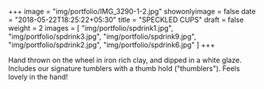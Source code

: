 +++
image = "img/portfolio/IMG_3290-1-2.jpg"
showonlyimage = false
date = "2018-05-22T18:25:22+05:30"
title = "SPECKLED CUPS"
draft = false
weight = 2
images = [ "img/portfolio/spdrink1.jpg", "img/portfolio/spdrink3.jpg", "img/portfolio/spdrink9.jpg", "img/portfolio/spdrink2.jpg", "img/portfolio/spdrink6.jpg" ]
+++
<!--more-->

Hand thrown on the wheel in iron rich clay, and dipped in a white glaze. Includes our signature tumblers with a thumb hold ("thumblers"). Feels lovely in the hand!
